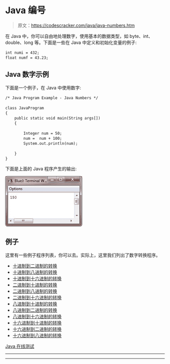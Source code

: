 # Java 编号

> 原文：<https://codescracker.com/java/java-numbers.htm>

在 Java 中，你可以自由地处理数字，使用基本的数据类型，如 byte、int、double、long 等。下面是一些在 Java 中定义和初始化变量的例子:

```
int numi = 432;
float numf = 43.23;
```

## Java 数字示例

下面是一个例子，在 Java 中使用数字:

```
/* Java Program Example - Java Numbers */

class JavaProgram
{
    public static void main(String args[])
    {

        Integer num = 50;
        num =  num + 100;
        System.out.println(num); 

    }
}
```

下面是上面的 Java 程序产生的输出:

![java numbers](img/54759e4d92d21d541ee255f8066a449a.png)

## 例子

这里有一些例子程序列表，你可以去。实际上，这里我们列出了数字转换程序。

*   [十进制到二进制的转换](/java/program/java-program-convert-decimal-to-binary.htm)
*   [十进制到八进制的转换](/java/program/java-program-convert-decimal-to-octal.htm)
*   [十进制到十六进制的转换](/java/program/java-program-convert-decimal-to-hexadecimal.htm)
*   [二进制到十进制的转换](/java/program/java-program-convert-binary-to-decimal.htm)
*   [二进制到八进制的转换](/java/program/java-program-convert-binary-to-octal.htm)
*   [二进制到十六进制的转换](/java/program/java-program-convert-binary-to-hexadecimal.htm)
*   [八进制到十进制的转换](/java/program/java-program-convert-octal-to-decimal.htm)
*   [八进制到二进制的转换](/java/program/java-program-convert-octal-to-binary.htm)
*   [八进制到十六进制的转换](/java/program/java-program-convert-octal-to-hexadecimal.htm)
*   [十六进制到十进制的转换](/java/program/java-program-convert-hexadecimal-to-decimal.htm)
*   [十六进制到二进制的转换](/java/program/java-program-convert-hexadecimal-to-binary.htm)
*   [十六进制到八进制的转换](/java/program/java-program-convert-hexadecimal-to-octal.htm)

[Java 在线测试](/exam/showtest.php?subid=1)

* * *

* * *